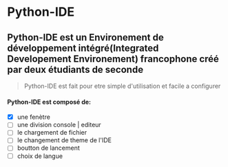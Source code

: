 # Python-IDE
## Python-IDE est un Environement de développement intégré(Integrated Developement Environement) francophone créé par deux étudiants de seconde 
> Python-IDE est fait pour etre simple d'utilisation et facile a configurer

#### Python-IDE est composé de:
- [x] une fenètre
- [ ] une division console | editeur
- [ ] le chargement de fichier
- [ ] le changement de theme de l'IDE
- [ ] boutton de lancement
- [ ] choix de langue
